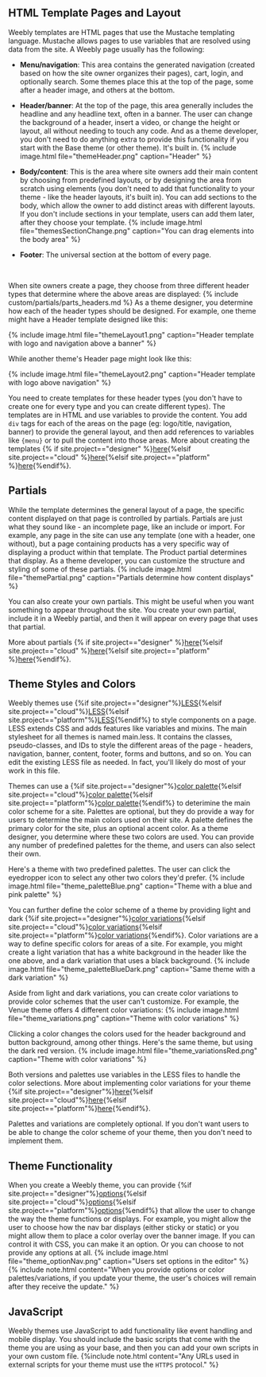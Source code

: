 ## HTML Template Pages and Layout

Weebly templates are HTML pages that use the Mustache templating language. Mustache allows pages to use variables that are resolved using data from the site. A Weebly page usually has the following:

* **Menu/navigation**: This area contains the generated navigation (created based on how the site owner organizes their pages), cart, login, and optionally search. Some themes place this at the top of the page, some after a header image, and others at the bottom.

 * **Header/banner**: At the top of the page, this area generally includes the headline and any headline text, often in a banner. The user can change the background of a header, insert a video, or change the height or layout, all without needing to touch any code. And as a theme developer, you don't need to do anything extra to provide this functionality if you start with the Base theme (or other theme). It's built in.
    {% include image.html file="themeHeader.png" caption="Header" %}

<!--        {% include image.html file="themeslayout.png" width="100px" %} -->

<!--todo: need to get better graphics. should be all the same site-->

* **Body/content**: This is the area where site owners add their main content by choosing from predefined layouts, or by designing the area from scratch using elements (you don't need to add that functionality to your theme - like the header layouts, it's built in). You can add sections to the body, which allow the owner to add distinct areas with different layouts. If you don't include sections in your template, users can add them later, after they choose your template.
    {% include image.html file="themesSectionChange.png" caption="You can drag elements into the body area" %}

* **Footer**: The universal section at the bottom of every page.
​
<p>&nbsp;</p>
When site owners create a page, they choose from three different header types that determine where the above areas are displayed:
{% include custom/partials/parts_headers.md %}
As a theme designer, you determine how each of the header types should be designed. For example, one theme might have a Header template designed like this:

{% include image.html file="themeLayout1.png" caption="Header template with logo and navigation above a banner" %}

While another theme's Header page might look like this:

{% include image.html file="themeLayout2.png" caption="Header template with logo above navigation" %}

You need to create templates for these header types (you don't have to create one for every type and you can create different types). The templates are in HTML and use variables to provide the content. You add `div` tags for each of the areas on the page (eg: logo/title, navigation, banner) to provide the general layout, and then add references to variables like `{menu}` or to pull the content into those areas. More about creating the templates {% if site.project=="designer" %}[here](ds_themes_create_templates.html){%elsif site.project=="cloud" %}[here](cl_themes_create_templates.html){%elsif site.project=="platform" %}[here](pf_themes_create_templates.html){%endif%}.

## Partials

While the template determines the general layout of a page, the specific content displayed on that page is controlled by partials. Partials are just what they sound like - an incomplete page, like an include or import. For example, any page in the site can use any template (one with a header, one without), but a page containing products has a very specific way of displaying a product within that template.  The Product partial determines that display. As a theme developer, you can customize the structure and styling of some of these partials.
{% include image.html file="themePartial.png" caption="Partials determine how content displays" %}

You can also create your own partials. This might be useful when you want something to appear throughout the site. You create your own partial, include it in a Weebly partial, and then it will appear on every page that uses that partial.

More about partials {% if site.project=="designer" %}[here](ds_themes_partials.html){%elsif site.project=="cloud" %}[here](cl_themes_partials.html){%elsif site.project=="platform" %}[here](pf_themes_partials.html){%endif%}.

## Theme Styles and Colors
Weebly themes use {%if site.project=="designer"%}[LESS](ds_themes_LESS.html){%elsif site.project=="cloud"%}[LESS](cl_themes_LESS.html){%elsif site.project=="platform"%}[LESS](pf_themes_LESS.html){%endif%}
to style components on a page. LESS extends CSS and adds features like variables and mixins. The main stylesheet for all themes is named main.less. It contains the classes, pseudo-classes, and IDs to style the different areas of the page - headers, navigation, banner, content, footer, forms and buttons, and so on. You can edit the existing LESS file as needed. In fact, you'll likely do most of your work in this file.

Themes can use a {%if site.project=="designer"%}[color palette](ds_themes_palette.html){%elsif site.project=="cloud"%}[color palette](cl_themes_palette.html){%elsif site.project=="platform"%}[color palette](pf_themes_palette.html){%endif%} to deterimine the main color scheme for a site. Palettes are optional, but they do provide a way for users to determine the main colors used on their site. A palette defines the primary color for the site, plus an optional accent color. As a theme designer, you determine where these two colors are used. You can provide any number of predefined palettes for the theme, and users can also select their own.

Here's a theme with two predefined palettes. The user can click the eyedropper icon to select any other two colors they'd prefer.
{% include image.html file="theme_paletteBlue.png" caption="Theme with a blue and pink palette" %}

​You can further define the color scheme of a theme by providing light and dark {%if site.project=="designer"%}[color variations](ds_themes_variations.html){%elsif site.project=="cloud"%}[color variations](cl_themes_variations.html){%elsif site.project=="platform"%}[color variations](pf_themes_variations.html){%endif%}. Color variations are a way to define specific colors for areas of a site. For example, you might create a light variation that has a white background in the header like the one above, and a dark variation that uses a black background.
{% include image.html file="theme_paletteBlueDark.png" caption="Same theme with a dark variation" %}

​Aside from light and dark variations, you can create color variations to provide color schemes that the user can't customize. For example, the Venue theme offers 4 different color variations:
{% include image.html file="theme_variations.png" caption="Theme with color variations" %}

​Clicking a color changes the colors used for the header background and button background, among other things. Here's the same theme, but using the dark red version.
{% include image.html file="theme_variationsRed.png" caption="Theme with color variations" %}

Both versions and palettes use variables in the LESS files to handle the color selections. More about implementing color variations for your theme {%if site.project=="designer"%}[here](ds_themes_variations.html){%elsif site.project=="cloud"%}[here](cl_themes_variations.html){%elsif site.project=="platform"%}[here](pf_themes_variations.html){%endif%}.

​Palettes and variations are completely optional. If you don't want users to be able to change the color scheme of your theme, then you don't need to implement them.

## Theme Functionality

When you create a Weebly theme, you can provide {%if site.project=="designer"%}[options](ds_themes_options.html){%elsif site.project=="cloud"%}[options](cl_themes_options.html){%elsif site.project=="platform"%}[options](pf_themes_options.html){%endif%} that allow the user to change the way the theme functions or displays. For example, you might allow the user to choose how the nav bar displays (either sticky or static) or you might allow them to place a color overlay over the banner image. If you can control it with CSS, you can make it an option. Or you can choose to not provide any options at all.
{% include image.html file="theme_optionNav.png" caption="Users set options in the editor" %}
{% include note.html content="When you provide options or color palettes/variations, if you update your theme, the user's choices will remain after they receive the update." %}

## JavaScript

Weebly themes use JavaScript to add functionality like event handling and mobile display. You should include the basic scripts that come with the theme you are using as your base, and then you can add your own scripts in your own custom file.
{%include note.html content="Any URLs used in external scripts for your theme must use the `HTTPS` protocol." %}

